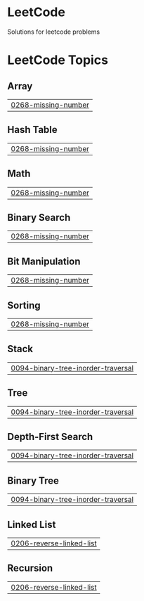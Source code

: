 # LeetCode
Solutions for leetcode problems

<!---LeetCode Topics Start-->
# LeetCode Topics
## Array
|  |
| ------- |
| [0268-missing-number](https://github.com/VinayReddy3003/LeetCode/tree/master/0268-missing-number) |
## Hash Table
|  |
| ------- |
| [0268-missing-number](https://github.com/VinayReddy3003/LeetCode/tree/master/0268-missing-number) |
## Math
|  |
| ------- |
| [0268-missing-number](https://github.com/VinayReddy3003/LeetCode/tree/master/0268-missing-number) |
## Binary Search
|  |
| ------- |
| [0268-missing-number](https://github.com/VinayReddy3003/LeetCode/tree/master/0268-missing-number) |
## Bit Manipulation
|  |
| ------- |
| [0268-missing-number](https://github.com/VinayReddy3003/LeetCode/tree/master/0268-missing-number) |
## Sorting
|  |
| ------- |
| [0268-missing-number](https://github.com/VinayReddy3003/LeetCode/tree/master/0268-missing-number) |
## Stack
|  |
| ------- |
| [0094-binary-tree-inorder-traversal](https://github.com/VinayReddy3003/LeetCode/tree/master/0094-binary-tree-inorder-traversal) |
## Tree
|  |
| ------- |
| [0094-binary-tree-inorder-traversal](https://github.com/VinayReddy3003/LeetCode/tree/master/0094-binary-tree-inorder-traversal) |
## Depth-First Search
|  |
| ------- |
| [0094-binary-tree-inorder-traversal](https://github.com/VinayReddy3003/LeetCode/tree/master/0094-binary-tree-inorder-traversal) |
## Binary Tree
|  |
| ------- |
| [0094-binary-tree-inorder-traversal](https://github.com/VinayReddy3003/LeetCode/tree/master/0094-binary-tree-inorder-traversal) |
## Linked List
|  |
| ------- |
| [0206-reverse-linked-list](https://github.com/VinayReddy3003/LeetCode/tree/master/0206-reverse-linked-list) |
## Recursion
|  |
| ------- |
| [0206-reverse-linked-list](https://github.com/VinayReddy3003/LeetCode/tree/master/0206-reverse-linked-list) |
<!---LeetCode Topics End-->